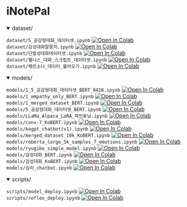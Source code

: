 # iNotePal

<details open>
<summary>dataset/</summary>
  
`dataset/5_공감형대화_데이터셋.ipynb`
<a href="https://colab.research.google.com/github/pal-ette/iNotePal/blob/main/dataset/5_공감형대화_데이터셋.ipynb" target="_blank"><img src="https://colab.research.google.com/assets/colab-badge.svg" alt="Open In Colab"></a>  
`dataset/감성대화말뭉치.ipynb`
<a href="https://colab.research.google.com/github/pal-ette/iNotePal/blob/main/dataset/감성대화말뭉치.ipynb" target="_blank"><img src="https://colab.research.google.com/assets/colab-badge.svg" alt="Open In Colab"></a>  
`dataset/단발성대화데이터셋.ipynb`
<a href="https://colab.research.google.com/github/pal-ette/iNotePal/blob/main/dataset/단발성대화데이터셋.ipynb" target="_blank"><img src="https://colab.research.google.com/assets/colab-badge.svg" alt="Open In Colab"></a>  
`dataset/웰니스_대화_스크립트_데이터셋.ipynb`
<a href="https://colab.research.google.com/github/pal-ette/iNotePal/blob/main/dataset/웰니스_대화_스크립트_데이터셋.ipynb" target="_blank"><img src="https://colab.research.google.com/assets/colab-badge.svg" alt="Open In Colab"></a>  
`dataset/페르소나_데이터_불러오기.ipynb`
<a href="https://colab.research.google.com/github/pal-ette/iNotePal/blob/main/dataset/페르소나_데이터_불러오기.ipynb" target="_blank"><img src="https://colab.research.google.com/assets/colab-badge.svg" alt="Open In Colab"></a>  

</details>

<details open>
<summary>models/</summary>
  
`models/1_5_공감형대화_데이터셋_BERT_0418.ipynb`
<a href="https://colab.research.google.com/github/pal-ette/iNotePal/blob/main/models/1_5_공감형대화_데이터셋_BERT_0418.ipynb" target="_blank"><img src="https://colab.research.google.com/assets/colab-badge.svg" alt="Open In Colab"></a>  
`models/1_empathy_only_BERT.ipynb`
<a href="https://colab.research.google.com/github/pal-ette/iNotePal/blob/main/models/1_empathy_only_BERT.ipynb" target="_blank"><img src="https://colab.research.google.com/assets/colab-badge.svg" alt="Open In Colab"></a>  
`models/1_merged_dataset_BERT.ipynb`
<a href="https://colab.research.google.com/github/pal-ette/iNotePal/blob/main/models/1_merged_dataset_BERT.ipynb" target="_blank"><img src="https://colab.research.google.com/assets/colab-badge.svg" alt="Open In Colab"></a>  
`models/5_공감형대화_데이터셋_BERT.ipynb`
<a href="https://colab.research.google.com/github/pal-ette/iNotePal/blob/main/models/5_공감형대화_데이터셋_BERT.ipynb" target="_blank"><img src="https://colab.research.google.com/assets/colab-badge.svg" alt="Open In Colab"></a>  
`models/LLaMa_Alpaca_LoRA_파인튜닝.ipynb`
<a href="https://colab.research.google.com/github/pal-ette/iNotePal/blob/main/models/LLaMa_Alpaca_LoRA_파인튜닝.ipynb" target="_blank"><img src="https://colab.research.google.com/assets/colab-badge.svg" alt="Open In Colab"></a>  
`models/conv-7_KoBERT.ipynb`
<a href="https://colab.research.google.com/github/pal-ette/iNotePal/blob/main/models/conv-7_KoBERT.ipynb" target="_blank"><img src="https://colab.research.google.com/assets/colab-badge.svg" alt="Open In Colab"></a>  
`models/kogpt_chatbot(v1).ipynb`
<a href="https://colab.research.google.com/github/pal-ette/iNotePal/blob/main/models/kogpt_chatbot(v1).ipynb" target="_blank"><img src="https://colab.research.google.com/assets/colab-badge.svg" alt="Open In Colab"></a>  
`models/merged_dataset_10k_KoBERT.ipynb`
<a href="https://colab.research.google.com/github/pal-ette/iNotePal/blob/main/models/merged_dataset_10k_KoBERT.ipynb" target="_blank"><img src="https://colab.research.google.com/assets/colab-badge.svg" alt="Open In Colab"></a>  
`models/roberta_large_5k_samples_7_emotions.ipynb`
<a href="https://colab.research.google.com/github/pal-ette/iNotePal/blob/main/models/roberta_large_5k_samples_7_emotions.ipynb" target="_blank"><img src="https://colab.research.google.com/assets/colab-badge.svg" alt="Open In Colab"></a>  
`models/ryugibo_simple_model.ipynb`
<a href="https://colab.research.google.com/github/pal-ette/iNotePal/blob/main/models/ryugibo_simple_model.ipynb" target="_blank"><img src="https://colab.research.google.com/assets/colab-badge.svg" alt="Open In Colab"></a>  
`models/감성대화_BERT.ipynb`
<a href="https://colab.research.google.com/github/pal-ette/iNotePal/blob/main/models/감성대화_BERT.ipynb" target="_blank"><img src="https://colab.research.google.com/assets/colab-badge.svg" alt="Open In Colab"></a>  
`models/감성대화_KoBERT.ipynb`
<a href="https://colab.research.google.com/github/pal-ette/iNotePal/blob/main/models/감성대화_KoBERT.ipynb" target="_blank"><img src="https://colab.research.google.com/assets/colab-badge.svg" alt="Open In Colab"></a>  
`models/심리_chatbot.ipynb`
<a href="https://colab.research.google.com/github/pal-ette/iNotePal/blob/main/models/심리_chatbot.ipynb" target="_blank"><img src="https://colab.research.google.com/assets/colab-badge.svg" alt="Open In Colab"></a>  

</details>


<details open>
<summary>scripts/</summary>
  
`scripts/model_deploy.ipynb`
<a href="https://colab.research.google.com/github/pal-ette/iNotePal/blob/main/scripts/model_deploy.ipynb" target="_blank"><img src="https://colab.research.google.com/assets/colab-badge.svg" alt="Open In Colab"></a>  
`scripts/reflex_deploy.ipynb`
<a href="https://colab.research.google.com/github/pal-ette/iNotePal/blob/main/scripts/reflex_deploy.ipynb" target="_blank"><img src="https://colab.research.google.com/assets/colab-badge.svg" alt="Open In Colab"></a>  

</details>
